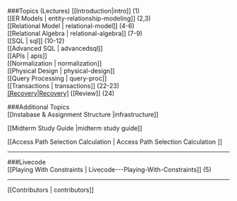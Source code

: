 ###Topics (Lectures)
[[Introduction|intro]] (1)  
[[ER Models | entity-relationship-modeling]] (2,3)  
[[Relational Model | relational-model]] (4-6)  
[[Relational Algebra | relational-algebra]] (7-9)  
[[SQL | sql]] (10-12)  
[[Advanced SQL | advancedsql]]  
[[APIs | apis]]  
[[Normalization | normalization]]  
[[Physical Design | physical-design]]  
[[Query Processing | query-proc]]  
[[Transactions | transactions]] (22-23)  
[[Recovery|Recovery]](24)
[[Review]] (24)

###Additional Topics  
[[Instabase & Assignment Structure |infrastructure]]

[[Midterm Study Guide |midterm study guide]]

[[Access Path Selection Calculation | Access Path Selection Calculation ]]

***

###Livecode  
[[Playing With Constraints | Livecode---Playing-With-Constraints]] (5)  

***

[[Contributors | contributors]]